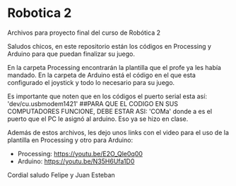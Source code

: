 # Robotica 2
Archivos para proyecto final del curso de Robótica 2

Saludos chicos, en este repositorio están los códigos en Processing y Arduino para que puedan finalizar su juego.

En la carpeta Processing encontrarán la plantilla que el profe ya les había mandado. En la carpeta de Arduino está el código en el que esta configurado el joystick y todo lo necesario para su juego.

Es importante que noten que en los códigos el puerto serial esta así: 'dev/cu.usbmodem1421'
##PARA QUE EL CODIGO EN SUS COMPUTADORES FUNCIONE, DEBE ESTAR ASI: 'COMa' donde a es el puerto que el PC le asignó al arduino. Eso ya se hizo en clase.

Además de estos archivos, les dejo unos links con el video para el uso de la plantilla en Processing y otro para Arduino:

- Processing: https://youtu.be/E2O_Qle0q00
- Arduino: https://youtu.be/N35H6Ufa1D0


Cordial saludo
Felipe y Juan Esteban
